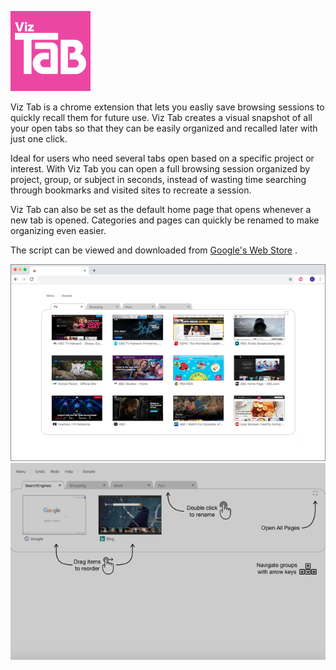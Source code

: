 ![](images/PhotoShop/VizTabIcon.png)

Viz Tab is a chrome extension that lets you easliy save browsing sessions to quickly recall them for future use.  Viz Tab creates a visual snapshot of all your open tabs so that they can be easily organized and recalled later with just one click.

Ideal for users who need several tabs open based on a specific project or interest. With Viz Tab you can open a full browsing session organized by project, group, or subject in seconds, instead of wasting time searching through bookmarks and visited sites to recreate a session.

Viz Tab can also be set as the default home page that opens whenever a new tab is opened. Categories and pages can quickly be renamed to make organizing even easier.

The script can be viewed and downloaded from [Google's Web Store](https://chrome.google.com/webstore/detail/viz-tab/ldejgdllghnmnlpmbdfjnienmippbmdj) .

![](images/PhotoShop/ScreenShot1.png)
![](images/PhotoShop/ScreenShot2.png)

